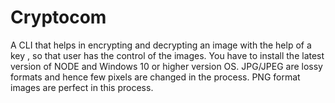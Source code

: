 # Cryptocom
A CLI that helps in encrypting and decrypting an image with the help of a key , so that user has the control of the images.
You have to install the latest version of NODE and Windows 10 or higher version OS. 
JPG/JPEG are lossy formats and hence few pixels are changed in the process.
PNG format images are perfect in this process.
